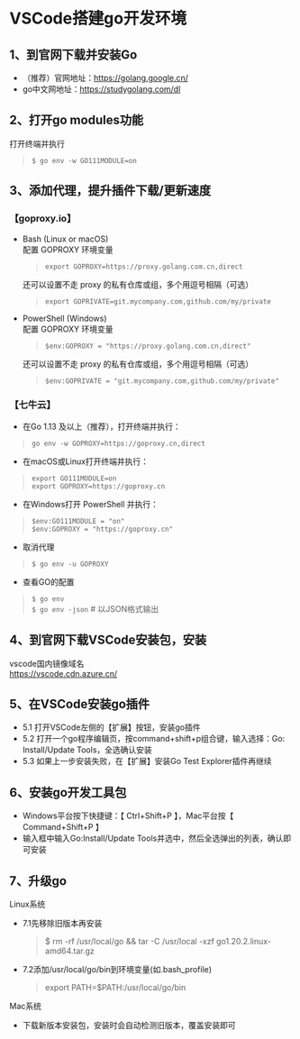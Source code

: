 # VSCode搭建go开发环境

## 1、到官网下载并安装Go
 - （推荐）官网地址：https://golang.google.cn/
 - go中文网地址：https://studygolang.com/dl


## 2、打开go modules功能
打开终端并执行
 > `$ go env -w GO111MODULE=on`


## 3、添加代理，提升插件下载/更新速度
### 【goproxy.io】
- Bash (Linux or macOS)  
  配置 GOPROXY 环境变量
  > `export GOPROXY=https://proxy.golang.com.cn,direct`

  还可以设置不走 proxy 的私有仓库或组，多个用逗号相隔（可选）
  > `export GOPRIVATE=git.mycompany.com,github.com/my/private`

- PowerShell (Windows)  
  配置 GOPROXY 环境变量
  > `$env:GOPROXY = "https://proxy.golang.com.cn,direct"`

  还可以设置不走 proxy 的私有仓库或组，多个用逗号相隔（可选）
  > `$env:GOPRIVATE = "git.mycompany.com,github.com/my/private"`

### 【七牛云】
- 在Go 1.13 及以上（推荐），打开终端并执行：
 > `go env -w GOPROXY=https://goproxy.cn,direct`

- 在macOS或Linux打开终端并执行：
 > `export GO111MODULE=on`  
 > `export GOPROXY=https://goproxy.cn`

- 在Windows打开 PowerShell 并执行：
 > `$env:GO111MODULE = "on"`  
 > `$env:GOPROXY = "https://goproxy.cn"`

- 取消代理
 > `$ go env -u GOPROXY`

- 查看GO的配置
 > `$ go env`    
 > `$ go env -json`  # 以JSON格式输出


## 4、到官网下载VSCode安装包，安装
vscode国内镜像域名  
https://vscode.cdn.azure.cn/


## 5、在VSCode安装go插件
 - 5.1 打开VSCode左侧的【扩展】按钮，安装go插件
 - 5.2 打开一个go程序编辑页，按command+shift+p组合键，输入选择：Go: Install/Update Tools，全选确认安装
 - 5.3 如果上一步安装失败，在【扩展】安装Go Test Explorer插件再继续


## 6、安装go开发工具包
 - Windows平台按下快捷键：【 Ctrl+Shift+P 】，Mac平台按【 Command+Shift+P 】
 - 输入框中输入Go:Install/Update Tools并选中，然后全选弹出的列表，确认即可安装
 
## 7、升级go
Linux系统
 - 7.1先移除旧版本再安装
   > $ rm -rf /usr/local/go && tar -C /usr/local -xzf go1.20.2.linux-amd64.tar.gz
 - 7.2添加/usr/local/go/bin到环境变量(如.bash_profile)
   > export PATH=$PATH:/usr/local/go/bin

Mac系统
 - 下载新版本安装包，安装时会自动检测旧版本，覆盖安装即可
 
